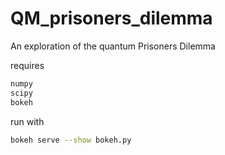 # QM_prisoners_dilemma
An exploration of the quantum Prisoners Dilemma

requires 
```python
numpy
scipy
bokeh
```

run with 

``` bash
bokeh serve --show bokeh.py
```
